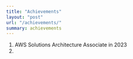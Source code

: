 ```yaml
---
title: "Achievements"
layout: "post"
url: "/achievements/"
summary: achievements
---
```


1. AWS Solutions Architecture Associate in 2023
2. 